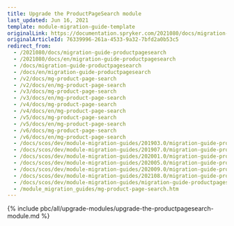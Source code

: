 ```yaml
---
title: Upgrade the ProductPageSearch module
last_updated: Jun 16, 2021
template: module-migration-guide-template
originalLink: https://documentation.spryker.com/2021080/docs/migration-guide-productpagesearch
originalArticleId: 76339996-261a-4533-9a32-7bfd2a0b53c5
redirect_from:
  - /2021080/docs/migration-guide-productpagesearch
  - /2021080/docs/en/migration-guide-productpagesearch
  - /docs/migration-guide-productpagesearch
  - /docs/en/migration-guide-productpagesearch
  - /v2/docs/mg-product-page-search
  - /v2/docs/en/mg-product-page-search
  - /v3/docs/mg-product-page-search
  - /v3/docs/en/mg-product-page-search
  - /v4/docs/mg-product-page-search
  - /v4/docs/en/mg-product-page-search
  - /v5/docs/mg-product-page-search
  - /v5/docs/en/mg-product-page-search
  - /v6/docs/mg-product-page-search
  - /v6/docs/en/mg-product-page-search
  - /docs/scos/dev/module-migration-guides/201903.0/migration-guide-productpagesearch.html
  - /docs/scos/dev/module-migration-guides/201907.0/migration-guide-productpagesearch.html
  - /docs/scos/dev/module-migration-guides/202001.0/migration-guide-productpagesearch.html
  - /docs/scos/dev/module-migration-guides/202005.0/migration-guide-productpagesearch.html
  - /docs/scos/dev/module-migration-guides/202009.0/migration-guide-productpagesearch.html
  - /docs/scos/dev/module-migration-guides/202108.0/migration-guide-productpagesearch.html
  - /docs/scos/dev/module-migration-guides/migration-guide-productpagesearch.html
  - /module_migration_guides/mg-product-page-search.htm
---
```


{% include pbc/all/upgrade-modules/upgrade-the-productpagesearch-module.md %} <!-- To edit, see /_includes/pbc/all/upgrade-modules/upgrade-the-productpagesearch-module.md -->
